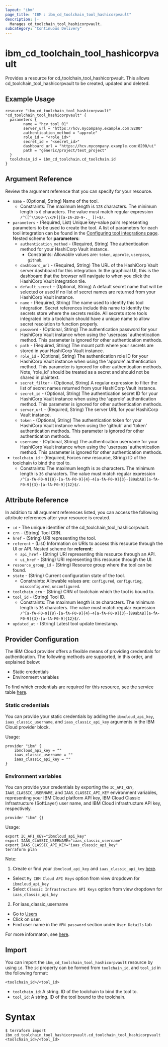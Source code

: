 ```yaml
---
layout: "ibm"
page_title: "IBM : ibm_cd_toolchain_tool_hashicorpvault"
description: |-
  Manages cd_toolchain_tool_hashicorpvault.
subcategory: "Continuous Delivery"
---
```


# ibm_cd_toolchain_tool_hashicorpvault

Provides a resource for cd_toolchain_tool_hashicorpvault. This allows cd_toolchain_tool_hashicorpvault to be created, updated and deleted.

## Example Usage

```hcl
resource "ibm_cd_toolchain_tool_hashicorpvault" "cd_toolchain_tool_hashicorpvault" {
  parameters {
		name = "hcv_tool_01"
		server_url = "https://hcv.mycompany.example.com:8200"
		authentication_method = "approle"
		role_id = "<role_id>"
		secret_id = "<secret_id>"
		dashboard_url = "https://hcv.mycompany.example.com:8200/ui"
		path = "generic/project/test_project"
  }
  toolchain_id = ibm_cd_toolchain.cd_toolchain.id
}
```

## Argument Reference

Review the argument reference that you can specify for your resource.

* `name` - (Optional, String) Name of the tool.
  * Constraints: The maximum length is `128` characters. The minimum length is `0` characters. The value must match regular expression `/^([^\\x00-\\x7F]|[a-zA-Z0-9-._ ])+$/`.
* `parameters` - (Required, List) Unique key-value pairs representing parameters to be used to create the tool. A list of parameters for each tool integration can be found in the <a href="https://cloud.ibm.com/docs/ContinuousDelivery?topic=ContinuousDelivery-integrations">Configuring tool integrations page</a>.
Nested scheme for **parameters**:
	* `authentication_method` - (Required, String) The authentication method for your HashiCorp Vault instance.
	  * Constraints: Allowable values are: `token`, `approle`, `userpass`, `github`.
	* `dashboard_url` - (Required, String) The URL of the HashiCorp Vault server dashboard for this integration. In the graphical UI, this is the dashboard that the browser will navigate to when you click the HashiCorp Vault integration tile.
	* `default_secret` - (Optional, String) A default secret name that will be selected or used if no list of secret names are returned from your HashiCorp Vault instance.
	* `name` - (Required, String) The name used to identify this tool integration. Secret references include this name to identify the secrets store where the secrets reside. All secrets store tools integrated into a toolchain should have a unique name to allow secret resolution to function properly.
	* `password` - (Optional, String) The authentication password for your HashiCorp Vault instance when using the 'userpass' authentication method. This parameter is ignored for other authentication methods.
	* `path` - (Required, String) The mount path where your secrets are stored in your HashiCorp Vault instance.
	* `role_id` - (Optional, String) The authentication role ID for your HashiCorp Vault instance when using the 'approle' authentication method. This parameter is ignored for other authentication methods. Note, 'role_id' should be treated as a secret and should not be shared in plaintext.
	* `secret_filter` - (Optional, String) A regular expression to filter the list of secret names returned from your HashiCorp Vault instance.
	* `secret_id` - (Optional, String) The authentication secret ID for your HashiCorp Vault instance when using the 'approle' authentication method. This parameter is ignored for other authentication methods.
	* `server_url` - (Required, String) The server URL for your HashiCorp Vault instance.
	* `token` - (Optional, String) The authentication token for your HashiCorp Vault instance when using the 'github' and 'token' authentication methods. This parameter is ignored for other authentication methods.
	* `username` - (Optional, String) The authentication username for your HashiCorp Vault instance when using the 'userpass' authentication method. This parameter is ignored for other authentication methods.
* `toolchain_id` - (Required, Forces new resource, String) ID of the toolchain to bind the tool to.
  * Constraints: The maximum length is `36` characters. The minimum length is `36` characters. The value must match regular expression `/^[a-fA-F0-9]{8}-[a-fA-F0-9]{4}-4[a-fA-F0-9]{3}-[89abAB][a-fA-F0-9]{3}-[a-fA-F0-9]{12}$/`.

## Attribute Reference

In addition to all argument references listed, you can access the following attribute references after your resource is created.

* `id` - The unique identifier of the cd_toolchain_tool_hashicorpvault.
* `crn` - (String) Tool CRN.
* `href` - (String) URI representing the tool.
* `referent` - (List) Information on URIs to access this resource through the UI or API.
Nested scheme for **referent**:
	* `api_href` - (String) URI representing this resource through an API.
	* `ui_href` - (String) URI representing this resource through the UI.
* `resource_group_id` - (String) Resource group where the tool can be found.
* `state` - (String) Current configuration state of the tool.
  * Constraints: Allowable values are: `configured`, `configuring`, `misconfigured`, `unconfigured`.
* `toolchain_crn` - (String) CRN of toolchain which the tool is bound to.
* `tool_id` - (String) Tool ID.
  * Constraints: The maximum length is `36` characters. The minimum length is `36` characters. The value must match regular expression `/^[a-fA-F0-9]{8}-[a-fA-F0-9]{4}-4[a-fA-F0-9]{3}-[89abAB][a-fA-F0-9]{3}-[a-fA-F0-9]{12}$/`.
* `updated_at` - (String) Latest tool update timestamp.

## Provider Configuration

The IBM Cloud provider offers a flexible means of providing credentials for authentication. The following methods are supported, in this order, and explained below:

- Static credentials
- Environment variables

To find which credentials are required for this resource, see the service table [here](https://cloud.ibm.com/docs/ibm-cloud-provider-for-terraform?topic=ibm-cloud-provider-for-terraform-provider-reference#required-parameters).

### Static credentials

You can provide your static credentials by adding the `ibmcloud_api_key`, `iaas_classic_username`, and `iaas_classic_api_key` arguments in the IBM Cloud provider block.

Usage:
```
provider "ibm" {
    ibmcloud_api_key = ""
    iaas_classic_username = ""
    iaas_classic_api_key = ""
}
```

### Environment variables

You can provide your credentials by exporting the `IC_API_KEY`, `IAAS_CLASSIC_USERNAME`, and `IAAS_CLASSIC_API_KEY` environment variables, representing your IBM Cloud platform API key, IBM Cloud Classic Infrastructure (SoftLayer) user name, and IBM Cloud infrastructure API key, respectively.

```
provider "ibm" {}
```

Usage:
```
export IC_API_KEY="ibmcloud_api_key"
export IAAS_CLASSIC_USERNAME="iaas_classic_username"
export IAAS_CLASSIC_API_KEY="iaas_classic_api_key"
terraform plan
```

Note:

1. Create or find your `ibmcloud_api_key` and `iaas_classic_api_key` [here](https://cloud.ibm.com/iam/apikeys).
  - Select `My IBM Cloud API Keys` option from view dropdown for `ibmcloud_api_key`
  - Select `Classic Infrastructure API Keys` option from view dropdown for `iaas_classic_api_key`
2. For iaas_classic_username
  - Go to [Users](https://cloud.ibm.com/iam/users)
  - Click on user.
  - Find user name in the `VPN password` section under `User Details` tab

For more informaton, see [here](https://registry.terraform.io/providers/IBM-Cloud/ibm/latest/docs#authentication).

## Import

You can import the `ibm_cd_toolchain_tool_hashicorpvault` resource by using `id`.
The `id` property can be formed from `toolchain_id`, and `tool_id` in the following format:

```
<toolchain_id>/<tool_id>
```
* `toolchain_id`: A string. ID of the toolchain to bind the tool to.
* `tool_id`: A string. ID of the tool bound to the toolchain.

# Syntax
```
$ terraform import ibm_cd_toolchain_tool_hashicorpvault.cd_toolchain_tool_hashicorpvault <toolchain_id>/<tool_id>
```
